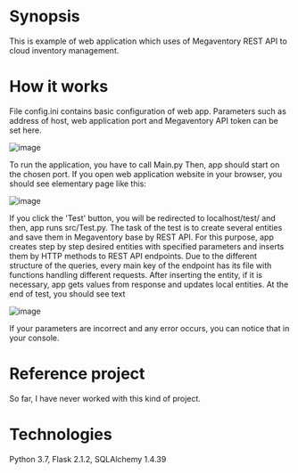 # Synopsis
This is example of web application which uses of Megaventory REST API to cloud inventory management.


# How it works
File config.ini contains basic configuration of web app. Parameters such as address of host, web application port and Megaventory API token can be set here.

![image](https://user-images.githubusercontent.com/74925191/177056567-e936279d-fa53-4b1a-82ef-a7391a473da6.png)

To run the application, you have to call Main.py Then, app should start on the chosen port. If you open web application website in your browser, you should see elementary page like this:

![image](https://user-images.githubusercontent.com/74925191/177056219-2fd7c962-936e-4d36-94d4-abfe2f6dbbc2.png)

If you click the 'Test' button, you will be redirected to localhost/test/ and then, app runs src/Test.py. The task of the test is to create several entities and save them in Megaventory base by REST API. For this purpose, app creates step by step desired entities with specified parameters and inserts them by HTTP methods to REST API endpoints. Due to the different structure of the queries, every main key of the endpoint has its file with functions handling different requests. After inserting the entity, if it is necessary, app gets values from response and updates local entities. At the end of test, you should see text

![image](https://user-images.githubusercontent.com/74925191/177057386-124a744c-b2ee-4825-8456-339a5112b8b1.png)

If your parameters are incorrect and any error occurs, you can notice that in your console.


# Reference project
So far, I have never worked with this kind of project. 


# Technologies
Python 3.7, 
Flask 2.1.2, 
SQLAlchemy 1.4.39
